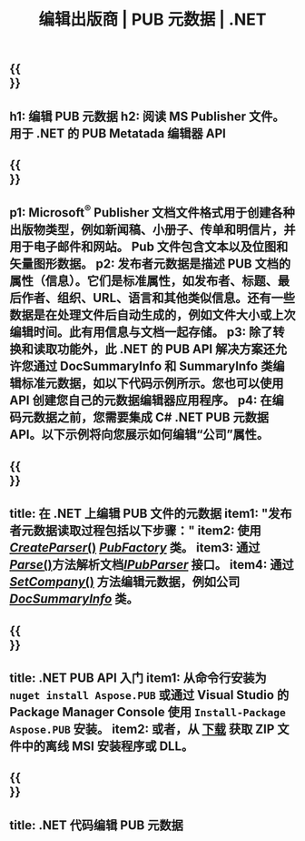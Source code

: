 ﻿---
translation: true
template: /_templates/metadata-net.md
title: 编辑出版商 | PUB 元数据 | .NET
description: 使用跨平台 PUB .NET API 解决方案读取发布者文件元数据。本地 .NET API 使您可以访问 SummaryInfo 和 DocSummaryInfo 属性。
url: /net/metadata/pub/
metakeywords: 编辑 pub 元数据网络，pub 文件元数据 C#，发布者元数据编辑器 .net，读取 pub 文件元数据 C#，读取 pub 元数据 .net
family: pub
platformtag: net
feature: metadata
aliases: /net/元数据/
---

{{<section banner>}}
---
h1: 编辑 PUB 元数据
h2: 阅读 MS Publisher 文件。用于 .NET 的 PUB Metatada 编辑器 API
---

{{<section overview>}}
---
p1: Microsoft<sup>®</sup> Publisher 文档文件格式用于创建各种出版物类型，例如新闻稿、小册子、传单和明信片，并用于电子邮件和网站。 Pub 文件包含文本以及位图和矢量图形数据。
p2: 发布者元数据是描述 PUB 文档的属性（信息）。它们是标准属性，如发布者、标题、最后作者、组织、URL、语言和其他类似信息。还有一些数据是在处理文件后自动生成的，例如文件大小或上次编辑时间。此有用信息与文档一起存储。
p3: 除了转换和读取功能外，此 .NET 的 PUB API 解决方案还允许您通过 DocSummaryInfo 和 SummaryInfo 类编辑标准元数据，如以下代码示例所示。您也可以使用 API 创建您自己的元数据编辑器应用程序。
p4: 在编码元数据之前，您需要集成 C# .NET PUB 元数据 API。以下示例将向您展示如何编辑“公司”属性。
---

{{<section feature1>}}
---
title: 在 .NET 上编辑 PUB 文件的元数据
item1: "发布者元数据读取过程包括以下步骤："
item2: 使用 [*CreateParser*()](https://reference.aspose.com/pub/net/aspose.pub/pubfactory/methods/createparser/index) [*PubFactory*](https:///reference.aspose.com/pub/net/aspose.pub/pubfactory) 类。
item3: 通过[*Parse*()](https://reference.aspose.com/pub/net/aspose.pub/ipubparser/methods/parse)方法解析文档[*IPubParser*](https://reference.aspose.com/pub/net/aspose.pub/ipubparser/) 接口。
item4: 通过 [*SetCompany*()](https://reference.aspose.com/pub/net/aspose.pub/docsummaryinfo/methods/setcompany) 方法编辑元数据，例如公司 [*DocSummaryInfo*](https:///reference.aspose.com/pub/net/aspose.pub/docsummaryinfo) 类。
---

{{<section feature2>}}
---
title: .NET PUB API 入门
item1: 从命令行安装为 ```nuget install Aspose.PUB``` 或通过 Visual Studio 的 Package Manager Console 使用 ```Install-Package Aspose.PUB``` 安装。
item2: 或者，从 [下载](https://releases.aspose.com/pub/net/) 获取 ZIP 文件中的离线 MSI 安装程序或 DLL。
---

{{<section codeexample>}}
---
title: .NET 代码编辑 PUB 元数据
---